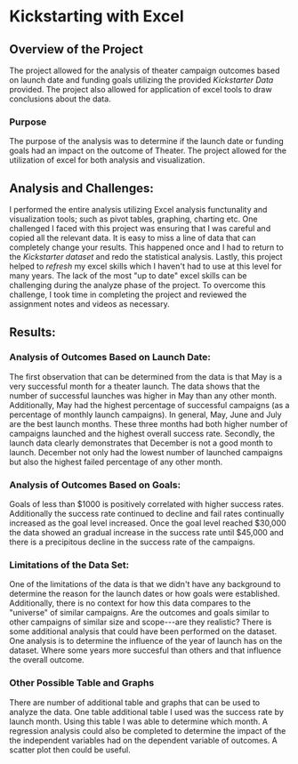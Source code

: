 # Kickstarting with Excel
## Overview of the Project 
The project allowed for the analysis of theater campaign outcomes based on launch date and funding goals utilizing the provided *Kickstarter Data* provided. The project also allowed for application of excel tools to draw conclusions about the data.
### Purpose
The purpose of the analysis was to determine if the launch date or funding goals had an impact on the outcome of Theater. The project allowed for the utilization of excel for both analysis and visualization.
## Analysis and Challenges:
I performed the entire analysis utilizing Excel analysis functunality and visualization tools; such as pivot tables, graphing, charting etc. One challenged I faced with this
project was ensuring that I was careful and copied all the relevant data. It is easy to miss a line of data that can completely change your results. This happened once and I had
to return to the *Kickstarter dataset* and redo the statistical analysis.  Lastly, this project helped to *refresh* my excel skills which I haven't had to use at this level for
many years. The lack of the most "up to date" excel skills can be challenging during the analyze phase of the project. To overcome this challenge, I took time in completing the
project and reviewed the assignment notes and videos as necessary.  

## Results:
### Analysis of Outcomes Based on Launch Date:
The first observation that can be determined from the data is that May is a very successful month for a theater launch.  The data shows that the number of successful launches was higher in May than any other month. Additionally, May had the highest percentage of successful campaigns (as a percentage of monthly launch campaigns). In general, May, June and July are the best launch months. These three months had both higher number of campaigns launched and the highest overall success rate. Secondly, the launch data clearly demonstrates that December is not a good month to launch. December not only had the lowest number of launched campaigns but also the highest failed percentage of any other month.
					
### Analysis of Outcomes Based on Goals:
Goals of less than $1000 is positively correlated with higher success rates. Additionally the success rate continued to decline and fail rates continually increased as the goal level increased. Once the goal level reached $30,000 the data showed an gradual increase in the success rate until $45,000 and there is a precipitous decline in the success rate of the campaigns.
### Limitations of the Data Set:
One of the limitations of the data is that we didn't have any background to determine the reason for the launch dates or how goals were established. Additionally, there is no context for how this data compares to the "universe" of similar campaigns. Are the outcomes and goals similar to other campaigns of similar size and scope---are they realistic? There is some additional analysis that could have been performed on the dataset. One analysis is to determine the influence of the year of launch has on the dataset. Where some years more succesful than others and that influence the overall outcome. 
### Other Possible Table and Graphs
There are number of additional table and graphs that can be used to analyze the data.  One table additional table I used was the success rate by launch month. Using this table I was able to determine which month. A regression analysis could also be completed to determine the impact of the the independent variables had on the dependent variable of outcomes. A scatter plot then could be useful.
